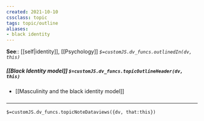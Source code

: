 ```yaml
---
created: 2021-10-10
cssclass: topic
tags: topic/outline
aliases:
- black identity
---
```


**See**:: [[self|identity]], [[Psychology]]
*`$=customJS.dv_funcs.outlinedIn(dv, this)`*

##### [[Black Identity model]] `$=customJS.dv_funcs.topicOutlineHeader(dv, this)`

- [[Masculinity and the black identity model]]

### <hr class="dataviews"/>

`$=customJS.dv_funcs.topicNoteDataviews({dv, that:this})`

